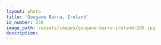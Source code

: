 ```yaml
---
layout: photo
title: 'Gougane Barra, Ireland'
id_number: 250
image_path: /assets/images/gougane-barra-ireland-205.jpg
description:
---
```


